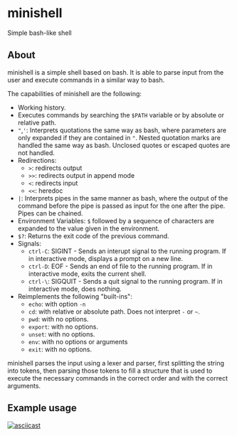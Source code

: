 # minishell
Simple bash-like shell

## About
minishell is a simple shell based on bash. It is able to parse input from the user and execute commands in a similar way to bash.

The capabilities of minishell are the following:
- Working history.
- Executes commands by searching the `$PATH` variable or by absolute or relative path.
- `"`,`'`: Interprets quotations the same way as bash, where parameters are only expanded if they are contained in `"`. Nested quotation marks are handled the same way as bash. Unclosed quotes or escaped quotes are not handled.
- Redirections:
   - `>`: redirects output
   - `>>`: redirects output in append mode
   - `<`: redirects input
   - `<<`: heredoc
- `|`: Interprets pipes in the same manner as bash, where the output of the command before the pipe is passed as input for the one after the pipe. Pipes can be chained.
- Environment Variables: `$` followed by a sequence of characters are expanded to the value given in the environment.
- `$?`: Returns the exit code of the previous command.
- Signals:
   - `ctrl-C`: SIGINT - Sends an interupt signal to the running program. If in interactive mode, displays a prompt on a new line.
   - `ctrl-D`: EOF - Sends an end of file to the running program. If in interactive mode, exits the current shell.
   - `ctrl-\`: SIGQUIT - Sends a quit signal to the running program. If in interactive mode, does nothing.
- Reimplements the following "built-ins":
   - `echo`: with option `-n`
   - `cd`: with relative or absolute path. Does not interpret `-` or `~`.
   - `pwd`: with no options.
   - `export`: with no options.
   - `unset`: with no options.
   - `env`: with no options or arguments
   - `exit`: with no options.

minishell parses the input using a lexer and parser, first splitting the string into tokens, then parsing those tokens to fill a structure that is used to execute the necessary commands in the correct order and with the correct arguments.

## Example usage
[![asciicast](https://asciinema.org/a/HwcCVUJPnW8qhRmqa5hnolgqZ.svg)](https://asciinema.org/a/HwcCVUJPnW8qhRmqa5hnolgqZ)

